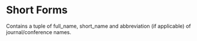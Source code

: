 # Short Forms

Contains a tuple of full_name, short_name and abbreviation (if applicable) of journal/conference names.